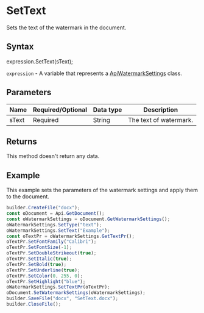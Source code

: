 # SetText

Sets the text of the watermark in the document.

## Syntax

expression.SetText(sText);

`expression` - A variable that represents a [ApiWatermarkSettings](../ApiWatermarkSettings.md) class.

## Parameters
| **Name** | **Required/Optional** | **Data type** | **Description** |
| ------------- | ------------- | ------------- | ------------- |
| sText | Required | String | The text of watermark. |


## Returns

This method doesn't return any data.

## Example

This example sets the parameters of the watermark settings and apply them to the document.

```javascript
builder.CreateFile("docx");
const oDocument = Api.GetDocument();
const oWatermarkSettings = oDocument.GetWatermarkSettings();
oWatermarkSettings.SetType("text");
oWatermarkSettings.SetText("Example");
const oTextPr = oWatermarkSettings.GetTextPr();
oTextPr.SetFontFamily("Calibri");
oTextPr.SetFontSize(-1);
oTextPr.SetDoubleStrikeout(true);
oTextPr.SetItalic(true);
oTextPr.SetBold(true);
oTextPr.SetUnderline(true);
oTextPr.SetColor(0, 255, 0);
oTextPr.SetHighlight("blue");
oWatermarkSettings.SetTextPr(oTextPr);
oDocument.SetWatermarkSettings(oWatermarkSettings);
builder.SaveFile("docx", "SetText.docx");
builder.CloseFile();
```